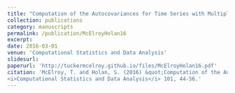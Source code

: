```yaml
---
title: "Computation of the Autocovariances for Time Series with Multiple Long-Range Persistencies"
collection: publications
category: manuscripts
permalink: /publication/McElroyHolan16
excerpt: 
date: 2016-03-01
venue: 'Computational Statistics and Data Analysis'
slidesurl: 
paperurl: 'http://tuckermcelroy.github.io/files/McElroyHolan16.pdf'
citation: 'McElroy, T. and Holan, S. (2016) &quot;Computation of the Autocovariances for Time Series with Multiple Long-Range Persistencies.&quot; 
<i>Computational Statistics and Data Analysis</i> 101, 44-56.'
---
```

